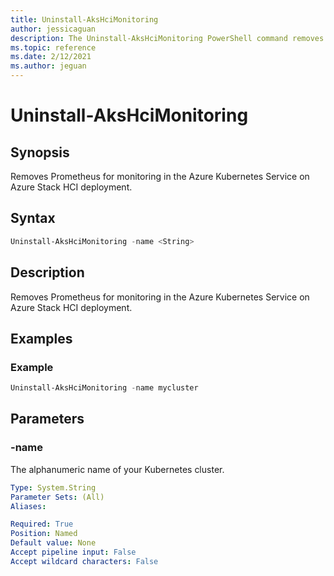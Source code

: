 ```yaml
---
title: Uninstall-AksHciMonitoring
author: jessicaguan
description: The Uninstall-AksHciMonitoring PowerShell command removes Prometheus-based monitoring solution.
ms.topic: reference
ms.date: 2/12/2021
ms.author: jeguan
---
```


# Uninstall-AksHciMonitoring

## Synopsis
Removes Prometheus for monitoring in the Azure Kubernetes Service on Azure Stack HCI deployment.

## Syntax

```powershell
Uninstall-AksHciMonitoring -name <String>                       
```

## Description
Removes Prometheus for monitoring in the Azure Kubernetes Service on Azure Stack HCI deployment.

## Examples

### Example

```PowerShell
Uninstall-AksHciMonitoring -name mycluster
```

## Parameters

### -name
The alphanumeric name of your Kubernetes cluster.

```yaml
Type: System.String
Parameter Sets: (All)
Aliases:

Required: True
Position: Named
Default value: None
Accept pipeline input: False
Accept wildcard characters: False
```
